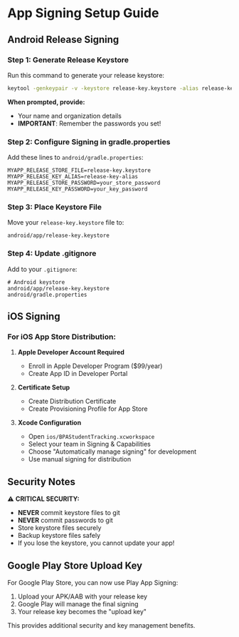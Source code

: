 # App Signing Setup Guide

## Android Release Signing

### Step 1: Generate Release Keystore

Run this command to generate your release keystore:

```bash
keytool -genkeypair -v -keystore release-key.keystore -alias release-key-alias -keyalg RSA -keysize 2048 -validity 10000
```

**When prompted, provide:**
- Your name and organization details
- **IMPORTANT**: Remember the passwords you set!

### Step 2: Configure Signing in gradle.properties

Add these lines to `android/gradle.properties`:

```properties
MYAPP_RELEASE_STORE_FILE=release-key.keystore
MYAPP_RELEASE_KEY_ALIAS=release-key-alias
MYAPP_RELEASE_STORE_PASSWORD=your_store_password
MYAPP_RELEASE_KEY_PASSWORD=your_key_password
```

### Step 3: Place Keystore File

Move your `release-key.keystore` file to:
```
android/app/release-key.keystore
```

### Step 4: Update .gitignore

Add to your `.gitignore`:
```
# Android keystore
android/app/release-key.keystore
android/gradle.properties
```

## iOS Signing

### For iOS App Store Distribution:

1. **Apple Developer Account Required**
   - Enroll in Apple Developer Program ($99/year)
   - Create App ID in Developer Portal

2. **Certificate Setup**
   - Create Distribution Certificate
   - Create Provisioning Profile for App Store

3. **Xcode Configuration**
   - Open `ios/BPAStudentTracking.xcworkspace`
   - Select your team in Signing & Capabilities
   - Choose "Automatically manage signing" for development
   - Use manual signing for distribution

## Security Notes

⚠️ **CRITICAL SECURITY:**
- **NEVER** commit keystore files to git
- **NEVER** commit passwords to git  
- Store keystore files securely
- Backup keystore files safely
- If you lose the keystore, you cannot update your app!

## Google Play Store Upload Key

For Google Play Store, you can now use Play App Signing:
1. Upload your APK/AAB with your release key
2. Google Play will manage the final signing
3. Your release key becomes the "upload key"

This provides additional security and key management benefits.